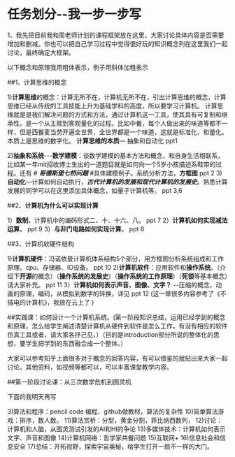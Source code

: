 # 任务划分--我一步一步写
1、我先把目前我和周老师计划的课程框架放在这里，大家讨论具体内容是否需要增加和删减。你也可以把自己学习过程中觉得很好玩的知识概念列在这里我们一起讨论，最终确定大框架。

以下概念和原理我用粗体表示，例子用斜体加粗表示

##1、计算思维的概念

1)**计算思维**的概念：计算无所不在，计算机无所不在，引出计算思维的概念，计算思维已经从传统的工具技能上升为基础学科的高度，所以要学习计算机。
计算思维就是是我们解决问题的方式和方法，通过计算机这一工具，使其具有可复制和继承性。是一个从主观到客观量化的过程。比如中餐，每个人做出来的味道等都不一样，但是西餐麦当劳开遍全世界，全世界都是一个味道，这就是标准化，和量化。本质上是思维的数字化。
**计算思维的本质**—   抽象和自动化   ppt1

2)**抽象和系统**---**数学建模**：谈数学建模的基本方法和概念，和自身生活相联系，比如某一年mit招收博士生出的一道题目就是如何向一个5岁小孩描述系鞋带的过程。还有 # **_哥德斯堡七桥问题_** #具体建模例子。系统分析方法，**方框图**  ppt 2
3)**自动化**—计算如何自动执行，_**古代计算机的发展和现代计算机的发展史**_。熟悉计算发展的同学可以在这里添加具体概念，如量子计算机等。 ppt 3,6

##2、**计算机为什么可以实现计算**

1）**数制**，计算机中的编码形式二、十、十六、八。 ppt 7
2）**计算机如何实现减法运算**。  ppt 9
3）**与非门电路如何实现计算**。 ppt 8

##3、计算机软硬件结构 

1)**计算机硬件**：冯诺依曼计算机体系结构5个部分，用方框图分析系统组成和工作原理。cpu、存储器、IO设备。 ppt 10
2)**计算机软件**：应用软件和**操作系统**。（介绍下**开源**的概念）（**操作系统的发展史**）（**操作系统的工作原理**）（**死锁**等基本概念）请大家补充。 ppt 11
3）**计算机如何表示声音、图像、文字？** --压缩的概念，动画的原理，编码，从模拟到数字的转换，详见   ppt 12   (这一章很多内容参考了《不插电的计算机》，我放在云上了 )

##实践课：如何设计一个计算机系统。(第一阶段知识总结，运用已经学到的概念和原理，怎么给学生阐述清楚计算机从硬件到软件是怎么工作，有没有相应的软件仿真工具或者，请大家各抒己见，）（目的是introduction部分所说的整体化的思想，要学生把学到的东西融合成一个整体。）

大家可以参考知乎上面很多对于概念的回答内容，有可以借鉴的就贴出来大家一起讨论。其他资料，如视频等都可以，可以丰富课堂教学内容。

##第一阶段讨论课：从三次数学危机到图灵机


下面的我明天再写

3)算法和程序：pencil code 编程、github做教材，算法的复杂性
10)简单算法游戏：排序，数人数。
11)算法赏析：分型，黄金分割，菲比纳西数列，
12)讨论：计算机和人脑，从图灵测试引发的AI和HI的争论
13)多媒体技术：计算机如何表示文字、声音和图像
14)计算机网络：哲学家共餐问题
15)互联网+
16)信息社会和信息安全
17)总结：开拓视野，探索宇宙奥秘，给学生打开一扇不一样的大门。

